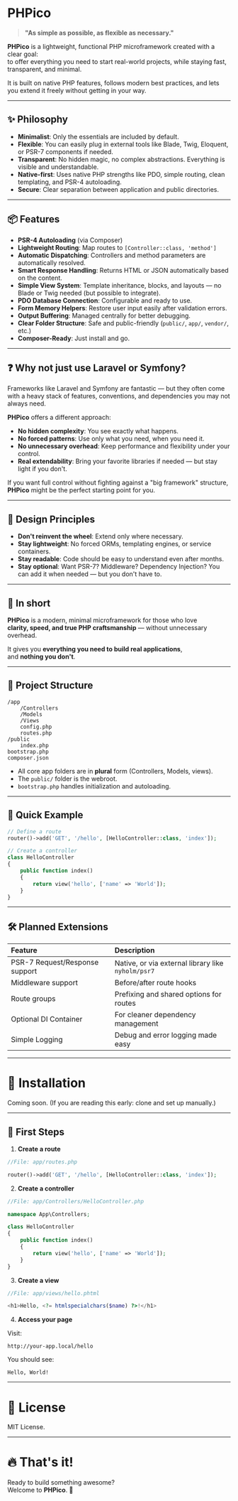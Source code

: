 # PHPico

> **"As simple as possible, as flexible as necessary."**

**PHPico** is a lightweight, functional PHP microframework created with a clear goal:  
to offer everything you need to start real-world projects, while staying fast, transparent, and minimal.

It is built on native PHP features, follows modern best practices, and lets you extend it freely without getting in your way.

---

## ✨ Philosophy

- **Minimalist**: Only the essentials are included by default.
- **Flexible**: You can easily plug in external tools like Blade, Twig, Eloquent, or PSR-7 components if needed.
- **Transparent**: No hidden magic, no complex abstractions. Everything is visible and understandable.
- **Native-first**: Uses native PHP strengths like PDO, simple routing, clean templating, and PSR-4 autoloading.
- **Secure**: Clear separation between application and public directories.

---

## 📦 Features

- **PSR-4 Autoloading** (via Composer)
- **Lightweight Routing**: Map routes to `[Controller::class, 'method']`
- **Automatic Dispatching**: Controllers and method parameters are automatically resolved.
- **Smart Response Handling**: Returns HTML or JSON automatically based on the content.
- **Simple View System**: Template inheritance, blocks, and layouts — no Blade or Twig needed (but possible to integrate).
- **PDO Database Connection**: Configurable and ready to use.
- **Form Memory Helpers**: Restore user input easily after validation errors.
- **Output Buffering**: Managed centrally for better debugging.
- **Clear Folder Structure**: Safe and public-friendly (`public/`, `app/`, `vendor/`, etc.)
- **Composer-Ready**: Just install and go.

---

## ❓ Why not just use Laravel or Symfony?

Frameworks like Laravel and Symfony are fantastic — but they often come with a heavy stack of features, conventions, and dependencies you may not always need.

**PHPico** offers a different approach:

- **No hidden complexity**: You see exactly what happens.
- **No forced patterns**: Use only what you need, when you need it.
- **No unnecessary overhead**: Keep performance and flexibility under your control.
- **Real extendability**: Bring your favorite libraries if needed — but stay light if you don't.

If you want full control without fighting against a "big framework" structure,  
**PHPico** might be the perfect starting point for you.

---

## 🧠 Design Principles

- **Don't reinvent the wheel**: Extend only where necessary.
- **Stay lightweight**: No forced ORMs, templating engines, or service containers.
- **Stay readable**: Code should be easy to understand even after months.
- **Stay optional**: Want PSR-7? Middleware? Dependency Injection? You can add it when needed — but you don't have to.

---

## 🎯 In short

**PHPico** is a modern, minimal microframework for those who love  
**clarity, speed, and true PHP craftsmanship** — without unnecessary overhead.

It gives you **everything you need to build real applications**,  
and **nothing you don't**.

---

## 📂 Project Structure

```
/app
    /Controllers
    /Models
    /Views
    config.php
    routes.php
/public
    index.php
bootstrap.php
composer.json
```

- All core app folders are in **plural** form (Controllers, Models, views).
- The `public/` folder is the webroot.
- `bootstrap.php` handles initialization and autoloading.

---

## 🚀 Quick Example

```php
// Define a route
router()->add('GET', '/hello', [HelloController::class, 'index']);

// Create a controller
class HelloController
{
    public function index()
    {
        return view('hello', ['name' => 'World']);
    }
}
```

---

## 🛠 Planned Extensions

| Feature | Description |
|:---|:---|
| PSR-7 Request/Response support | Native, or via external library like `nyholm/psr7` |
| Middleware support | Before/after route hooks |
| Route groups | Prefixing and shared options for routes |
| Optional DI Container | For cleaner dependency management |
| Simple Logging | Debug and error logging made easy |

---

# 📢 Installation

Coming soon. (If you are reading this early: clone and set up manually.)

---

## 🚀 First Steps

1. **Create a route**

```php
//File: app/routes.php

router()->add('GET', '/hello', [HelloController::class, 'index']);
```

2. **Create a controller**

```php
//File: app/Controllers/HelloController.php

namespace App\Controllers;

class HelloController
{
    public function index()
    {
        return view('hello', ['name' => 'World']);
    }
}
```

3. **Create a view**

```php
//File: app/views/hello.phtml

<h1>Hello, <?= htmlspecialchars($name) ?>!</h1>
```

4. **Access your page**

Visit:
```
http://your-app.local/hello
```

You should see:

```
Hello, World!
```

---

# 🙌 License

MIT License.

---

# 🔥 That's it!

Ready to build something awesome?  
Welcome to **PHPico**. 🚀
